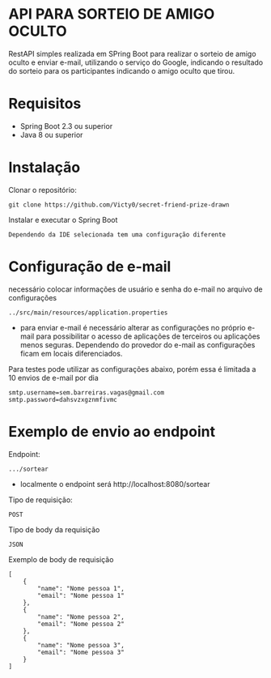 # API PARA SORTEIO DE AMIGO OCULTO

RestAPI simples realizada em SPring Boot para realizar o sorteio de amigo oculto e enviar e-mail, utilizando o serviço do Google, indicando o resultado do sorteio para os participantes indicando o amigo oculto que tirou.

# Requisitos

 - Spring Boot 2.3 ou superior
 - Java 8 ou superior

# Instalação

Clonar o repositório:

    git clone https://github.com/Victy0/secret-friend-prize-drawn

Instalar e executar o Spring Boot

    Dependendo da IDE selecionada tem uma configuração diferente


# Configuração de e-mail

necessário colocar informações de usuário e senha do e-mail no arquivo de configurações

    ../src/main/resources/application.properties

 - para enviar e-mail é necessário alterar as configurações no próprio e-mail para possibilitar o acesso de aplicações de terceiros ou aplicações menos seguras. Dependendo do provedor do e-mail as configurações ficam em locais diferenciados.

Para testes pode utilizar as configurações abaixo, porém essa é limitada a 10 envios de e-mail por dia

    smtp.username=sem.barreiras.vagas@gmail.com
    smtp.password=dahsvzxgznmfivmc

# Exemplo de envio ao endpoint

Endpoint:

    .../sortear
 - localmente o endpoint será http://localhost:8080/sortear

Tipo de requisição:

    POST

Tipo de body da requisição

    JSON

Exemplo de body de requisição

    [
        {
            "name": "Nome pessoa 1",
            "email": "Nome pessoa 1"
        },
        {
            "name": "Nome pessoa 2",
            "email": "Nome pessoa 2"
        },
        {
            "name": "Nome pessoa 3",
            "email": "Nome pessoa 3"
        }
    ]